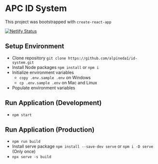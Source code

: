 # APC ID System

This project was bootstrapped with `create-react-app`

[![Netlify Status](https://api.netlify.com/api/v1/badges/4b9aa6bf-c39f-4526-b5c1-826cf21c9ad9/deploy-status)](https://app.netlify.com/sites/id-system/deploys)

## Setup Environment

- Clone repository `git clone https://github.com/alpineda1/id-system.git`
- Install Node packages `npm install` or `npm i`
- Initialize environment variables
  - `copy .env.sample .env` on Windows
  - `cp .env.sample .env` on Mac and Linux
- Populate environment variables

## Run Application (Development)

- `npm start`

## Run Application (Production)

- `npm run build`
- Install serve package `npm install --save-dev serve` or `npm i -D serve` (Only once)
- `npx serve -s build`
